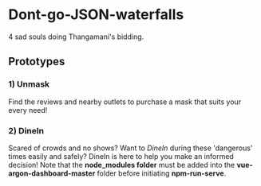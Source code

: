 # Dont-go-JSON-waterfalls
4 sad souls doing Thangamani's bidding.
## Prototypes
### 1) Unmask
Find the reviews and nearby outlets to purchase a mask that suits your every need!

### 2) DineIn
Scared of crowds and no shows? Want to *DineIn* during these 'dangerous' times easily and safely? DineIn is here to help you make an informed decision!
Note that the **node_modules folder** must be added into the **vue-argon-dashboard-master** folder before initiating **npm-run-serve**.
